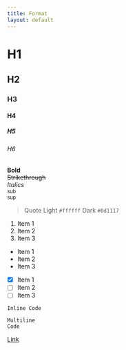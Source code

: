 ```yaml
---
title: Format
layout: default
--- 
```


# H1
## H2
### H3
#### H4
##### H5
###### H6

**Bold**  
~~Strikethrough~~  
_Italics_  
<sub>sub</sub>  
<sup>sup</sup>  
> Quote
Light `#ffffff` Dark `#0d1117`

1. Item 1
2. Item 2
3. Item 3

- Item 1
- Item 2
- Item 3

- [x] Item 1
- [ ] Item 2
- [ ] Item 3

`Inline Code`

```batch
Multiline
Code
```

[Link](https://google.com)
